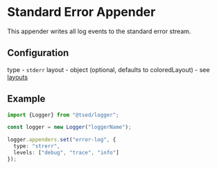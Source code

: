 # Standard Error Appender

This appender writes all log events to the standard error stream.

## Configuration

type - `stderr`
layout - object (optional, defaults to coloredLayout) - see [layouts](/layouts/readme.md)

## Example

```typescript
import {Logger} from "@tsed/logger";

const logger = new Logger("loggerName");

logger.appenders.set("error-log", {
  type: "strerr",
  levels: ["debug", "trace", "info"]
});
```
